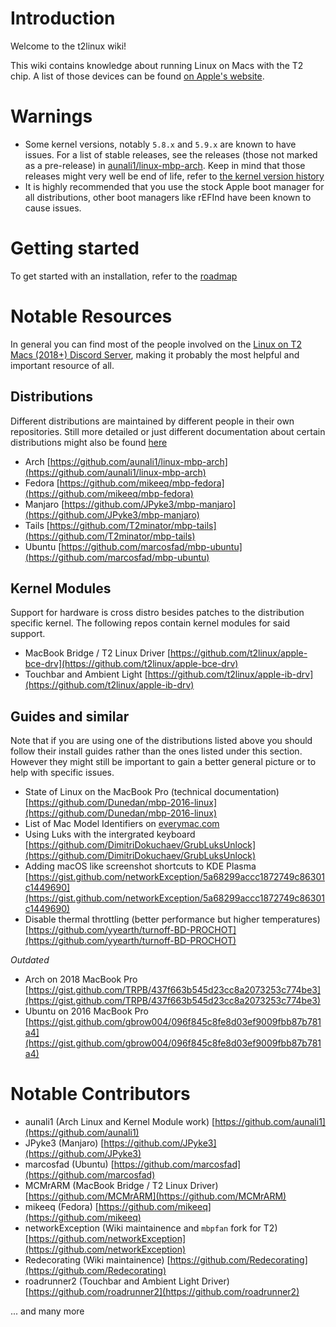 # Introduction

Welcome to the t2linux wiki!

This wiki contains knowledge about running Linux on Macs with the T2 chip.
A list of those devices can be found [on Apple's website](https://support.apple.com/en-us/HT208862).

# Warnings

- Some kernel versions, notably `5.8.x` and `5.9.x` are known to have issues. For a list of stable releases, see the releases (those not marked as a pre-release) in [aunali1/linux-mbp-arch](https://github.com/aunali1/linux-mbp-arch/releases). Keep in mind that those releases might very well be end of life, refer to [the kernel version history](https://en.wikipedia.org/wiki/Linux_kernel_version_history#Releases_5.x.y)
- It is highly recommended that you use the stock Apple boot manager for all distributions, other boot managers like rEFInd have been known to cause issues.

# Getting started

To get started with an installation, refer to the [roadmap](https://wiki.t2linux.org/roadmap)

# Notable Resources

In general you can find most of the people involved on the [Linux on T2 Macs (2018+) Discord Server](https://discord.com/invite/68MRhQu), making it probably the most helpful and important resource of all.

## Distributions

Different distributions are maintained by different people in their own repositories.
Still more detailed or just different documentation about certain distributions might also be found [here](https://wiki.t2linux.org/distributions/manjaro/home/)

- Arch [https://github.com/aunali1/linux-mbp-arch](https://github.com/aunali1/linux-mbp-arch)
- Fedora [https://github.com/mikeeq/mbp-fedora](https://github.com/mikeeq/mbp-fedora)
- Manjaro [https://github.com/JPyke3/mbp-manjaro](https://github.com/JPyke3/mbp-manjaro)
- Tails [https://github.com/T2minator/mbp-tails](https://github.com/T2minator/mbp-tails)
- Ubuntu [https://github.com/marcosfad/mbp-ubuntu](https://github.com/marcosfad/mbp-ubuntu)

## Kernel Modules

Support for hardware is cross distro besides patches to the distribution specific kernel.
The following repos contain kernel modules for said support.

- MacBook Bridge / T2 Linux Driver [https://github.com/t2linux/apple-bce-drv](https://github.com/t2linux/apple-bce-drv)
- Touchbar and Ambient Light [https://github.com/t2linux/apple-ib-drv](https://github.com/t2linux/apple-ib-drv)

## Guides and similar

Note that if you are using one of the distributions listed above you should follow their install guides rather than the ones listed under this section. However they might still be important to gain a better general picture or to help with specific issues.

- State of Linux on the MacBook Pro (technical documentation) [https://github.com/Dunedan/mbp-2016-linux](https://github.com/Dunedan/mbp-2016-linux)
- List of Mac Model Identifiers on [everymac.com](https://everymac.com/systems/by_capability/mac-specs-by-machine-model-machine-id.html)
- Using Luks with the intergrated keyboard [https://github.com/DimitriDokuchaev/GrubLuksUnlock](https://github.com/DimitriDokuchaev/GrubLuksUnlock)
- Adding macOS like screenshot shortcuts to KDE Plasma [https://gist.github.com/networkException/5a68299accc1872749c86301c1449690](https://gist.github.com/networkException/5a68299accc1872749c86301c1449690)
- Disable thermal throttling (better performance but higher temperatures) [https://github.com/yyearth/turnoff-BD-PROCHOT](https://github.com/yyearth/turnoff-BD-PROCHOT)

*Outdated*

- Arch on 2018 MacBook Pro [https://gist.github.com/TRPB/437f663b545d23cc8a2073253c774be3](https://gist.github.com/TRPB/437f663b545d23cc8a2073253c774be3)
- Ubuntu on 2016 MacBook Pro [https://gist.github.com/gbrow004/096f845c8fe8d03ef9009fbb87b781a4](https://gist.github.com/gbrow004/096f845c8fe8d03ef9009fbb87b781a4)

# Notable Contributors

- aunali1 (Arch Linux and Kernel Module work) [https://github.com/aunali1](https://github.com/aunali1)
- JPyke3 (Manjaro) [https://github.com/JPyke3](https://github.com/JPyke3)
- marcosfad (Ubuntu) [https://github.com/marcosfad](https://github.com/marcosfad)
- MCMrARM (MacBook Bridge / T2 Linux Driver) [https://github.com/MCMrARM](https://github.com/MCMrARM)
- mikeeq (Fedora) [https://github.com/mikeeq](https://github.com/mikeeq)
- networkException (Wiki maintainence and `mbpfan` fork for T2) [https://github.com/networkException](https://github.com/networkException)
- Redecorating (Wiki maintainence) [https://github.com/Redecorating](https://github.com/Redecorating)
- roadrunner2 (Touchbar and Ambient Light Driver) [https://github.com/roadrunner2](https://github.com/roadrunner2)

... and many more
